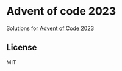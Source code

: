 # Advent of code 2023

Solutions for [Advent of Code 2023](https://adventofcode.com/)


## License

MIT
